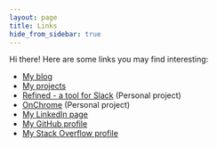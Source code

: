 ```yaml
---
layout: page
title: Links
hide_from_sidebar: true
---
```

Hi there! Here are some links you may find interesting:

* [My blog](https://g3rv4.com)
* [My projects](https://g3rv4.com/projects)
* [Refined - a tool for Slack](https://refined.chat) (Personal project)
* [OnChrome](https://onchro.me) (Personal project)
* [My LinkedIn page](https://www.linkedin.com/in/g3rv4/)
* [My GitHub profile](https://github.com/g3rv4)
* [My Stack Overflow profile](https://stackoverflow.com/users/920295/g3rv4)
